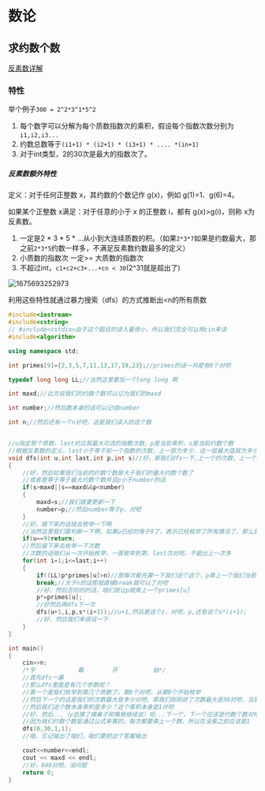 # 数论

## 求约数个数

[反素数详解](https://www.acwing.com/video/51/)

### 特性

举个例子`300 = 2^2*3^1*5^2`

1. 每个数字可以分解为每个质数指数次的乘积，假设每个指数次数分别为`i1,i2,i3...`
2. 约数总数等于`(i1+1) * (i2+1) * (i3+1) * .... *(in+1)`
3. 对于int类型，2的30次是最大的指数次了。



##### 反素数额外特性

定义：对于任何正整数 x，其约数的个数记作 g(x)，例如 g(1)=1、g(6)=4。

如果某个正整数 x满足：对于任意的小于 x 的正整数 i，都有 g(x)>g(i)，则称 x为反素数。

1. 一定是2 * 3 * 5 * ...从小到大连续质数的积。（如果`2*3*7`如果是约数最大，那之前`2*3*5`约数一样多，不满足反素数约数最多的定义）
2. 小质数的指数次 一定>= 大质数的指数次
3. 不超过int，`c1+c2+c3+...+cn < 30`(2^31就是超出了)

![1675693252973](C:\Users\Chenhui\AppData\Roaming\Typora\typora-user-images\1675693252973.png)

利用这些特性就通过暴力搜索（dfs）的方式推断出<n的所有质数

```c++
#include<iostream>
#include<cstring>
// #include<cstdio>由于这个题目的读入量很小，所以我们完全可以用cin来读
#include<algorithm>

using namespace std;

int primes[9]={2,3,5,7,11,13,17,19,23};//primes的话一共是有9个对吧

typedef long long LL;//当然这里要加一个long long 啊

int maxd;//比方说我们的约数个数可以记为我们的maxd

int number;//然后数本身的话可以记成number

int n;//然后还有一个n对吧，这是我们读入的这个数


//u指定那个质数，last对应其最大可选的指数次数，p是当前乘积，s是当前约数个数
//根据反素数的定义，last小于等于前一个指数的次数，上一层为多少，这一层最大值就为多少
void dfs(int u,int last,int p,int s)//好，那我们dfs一下,上一个的次数，上一个数，以及我们的约数个数
{
    //好，然后如果我们当前的约数个数是大于我们的最大约数个数了
    //或者是等于等于最大约数个数并且p小于number的话
    if(s>maxd||s==maxd&&p<number)
    {
        maxd=s;//我们就要更新一下
        number=p;//然后number等于p，对吧
    }
    //好，接下来的话就去枚举一下啊
    //当然这里我们要判断一下啊，如果u已经的等于9了，表示已经枚举了所有情况了，那么我们就可以直接return了
    if(u==9)return;
    //然后接下来去枚举一下次数
    //次数的话咱们从一次开始枚举，一直枚举到第，last次对吧，不能比上一次多
    for(int i=1;i<=last;i++)
    {
        if((LL)p*primes[u]>n)//那每次都先算一下我们这个这个，p乘上一个我们当前的质数，看一下是不是已经大于n了
        break;//大于n的话那就直接break就可以了对吧
        //好，然后否则的的话，咱们就让p就乘上一个primes[u]
        p*=primes[u];
        //好然后再dfs下一次
        dfs(u+1,i,p,s*(i+1));//u+1,然后是这个i，对吧，p,还有这个s*(i+1);
        //好，然后我们来调试一下
    }
}

int main()
{
    cin>>n;
    /*字            幕        开          始*/
    //首先dfs一遍
    //那么dfs里面是有几个参数呢？
    //第一个是我们枚举到第几个质数了，第0个对吧，从第0个开始枚举
    //然后下一个的话是我们的次数最大是多少对吧，那我们刚刚说了次数最大是30对吧，当前最大次数是30
    //然后我们这个数本身乘积是多少？这个乘积本身是1对吧
    //好，然后...（y总摸了摸鼻子和嘴唇继续说）呃...下一个，下一个应该是约数个数对吧，约数个数的话最开始是1对吧
    //因为我们约数个数是通过公式来算的，每次都要乘上一个数，所以在没乘之前应该是1
    dfs(0,30,1,1);
    //哦，忘记输出了咱们，咱们要把这个答案输出

    cout<<number<<endl;
    cout << maxd << endl;
    //好，840对吧，没问题
    return 0;
}
```

